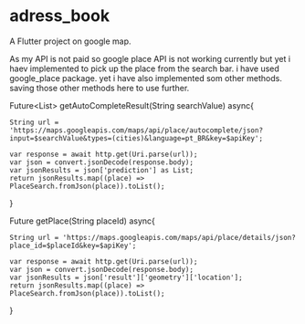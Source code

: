 # adress_book

A Flutter project on google map.

As my API is not paid so google place API is not working currently but yet i haev implemented to pick up the place from the search bar.
i have used google_place package. yet i have also implemented som other methods.
saving those other methods here to use further.

Future<List<PlaceSearch>> getAutoCompleteResult(String searchValue) async{

    String url = 'https://maps.googleapis.com/maps/api/place/autocomplete/json?input=$searchValue&types=(cities)&language=pt_BR&key=$apiKey';

    var response = await http.get(Uri.parse(url));
    var json = convert.jsonDecode(response.body);
    var jsonResults = json['prediction'] as List;
    return jsonResults.map((place) => PlaceSearch.fromJson(place)).toList();
  }

  Future<SelectedLocation> getPlace(String placeId) async{

    String url = 'https://maps.googleapis.com/maps/api/place/details/json?place_id=$placeId&key=$apiKey';

    var response = await http.get(Uri.parse(url));
    var json = convert.jsonDecode(response.body);
    var jsonResults = json['result']['geometry']['location'];
    return jsonResults.map((place) => PlaceSearch.fromJson(place)).toList();
  }

